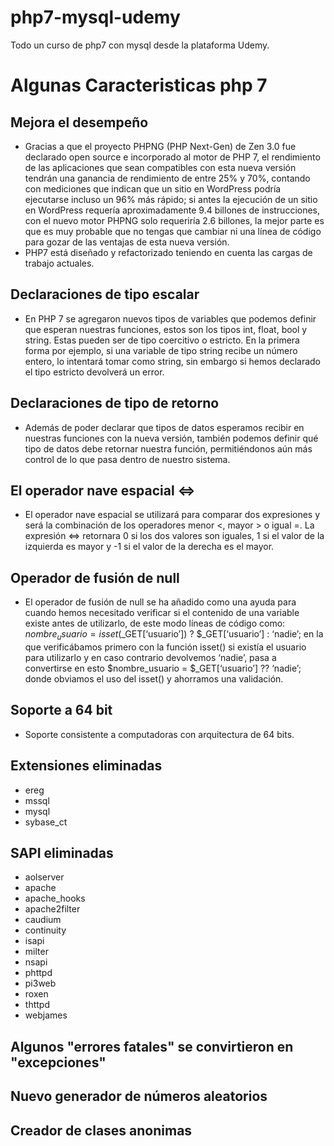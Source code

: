# php7-mysql-udemy

Todo un curso de php7 con mysql desde la plataforma Udemy.

# Algunas Caracteristicas php 7

## Mejora el desempeño

* Gracias a que el proyecto PHPNG (PHP Next-Gen) de Zen 3.0 fue declarado open source e incorporado al motor de PHP 7, el rendimiento de las aplicaciones que sean compatibles con esta nueva versión tendrán una ganancia de rendimiento de entre 25% y 70%, contando con mediciones que indican que un sitio en WordPress podría ejecutarse incluso un 96% más rápido; si antes la ejecución de un sitio en WordPress requería aproximadamente 9.4 billones de instrucciones, con el nuevo motor PHPNG solo requeriría 2.6 billones, la mejor parte es que es muy probable que no tengas que cambiar ni una línea de código para gozar de las ventajas de esta nueva versión.
* PHP7 está diseñado y refactorizado teniendo en cuenta las cargas de trabajo actuales.

## Declaraciones de tipo escalar

* En PHP 7 se agregaron nuevos tipos de variables que podemos definir que esperan nuestras funciones, estos son los tipos int, float, bool y string. Estas pueden ser de tipo coercitivo o estricto. En la primera forma por ejemplo, si una variable de tipo string recibe un número entero, lo intentará tomar como string, sin embargo si hemos declarado el tipo estricto devolverá un error.

## Declaraciones de tipo de retorno

* Además de poder declarar que tipos de datos esperamos recibir en nuestras funciones con la nueva versión, también podemos definir qué tipo de datos debe retornar nuestra función, permitiéndonos aún más control de lo que pasa dentro de nuestro sistema.

## El operador nave espacial <=>

* El operador nave espacial se utilizará para comparar dos expresiones y será la combinación de los operadores menor <, mayor > o igual =. La expresión <=> retornara 0 si los dos valores son iguales, 1 si el valor de la izquierda es mayor y -1 si el valor de la derecha es el mayor.

## Operador de fusión de null

* El operador de fusión de null se ha añadido como una ayuda para cuando hemos necesitado verificar si el contenido de una variable existe antes de utilizarlo, de este modo líneas de código como: $nombre_usuario = isset($_GET[‘usuario’]) ? $_GET[‘usuario’] : ‘nadie’; en la que verificábamos primero con la función isset() si existía el usuario para utilizarlo y en caso contrario devolvemos ‘nadie’, pasa a convertirse en esto $nombre_usuario = $_GET[‘usuario’] ?? ‘nadie’; donde obviamos el uso del isset() y ahorramos una validación.

## Soporte a 64 bit

* Soporte consistente a computadoras con arquitectura de 64 bits.

## Extensiones eliminadas

* ereg
* mssql
* mysql
* sybase_ct 

## SAPI eliminadas

* aolserver
* apache
* apache_hooks
* apache2filter
* caudium
* continuity
* isapi
* milter
* nsapi
* phttpd
* pi3web
* roxen
* thttpd
* webjames



## Algunos "errores fatales" se convirtieron en "excepciones"
## Nuevo generador de números aleatorios
## Creador de clases anonimas




